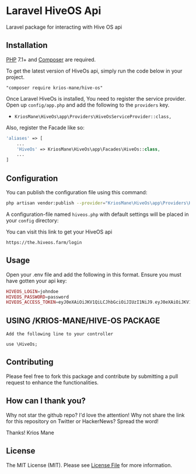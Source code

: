 # Laravel HiveOS Api
Laravel package for interacting with Hive OS api

## Installation

[PHP](https://php.net) 7.1+ and [Composer](https://getcomposer.org) are required.

To get the latest version of HiveOs api, simply run the code below in your project.

```
"composer require krios-mane/hive-os"
```
Once Laravel HiveOs is installed, You need to register the service provider. Open up `config/app.php` and add the following to the `providers` key.

* `KriosMane\HiveOs\app\Providers\HiveOsServiceProvider::class,`

Also, register the Facade like so:

```php
'aliases' => [
    ...
    'HiveOs' => KriosMane\HiveOs\app\Facades\HiveOs::class,
    ...
]
```

## Configuration

You can publish the configuration file using this command:

```bash
php artisan vendor:publish --provider="KriosMane\HiveOs\app\Providers\HiveOsServiceProvider"
```

A configuration-file named `hiveos.php` with default settings will be placed in your `config` directory:

You can visit this link to get your HiveOS api

```
https://the.hiveos.farm/login
```

## Usage

Open your .env file and add the following in this format. Ensure you must have gotten your api key:

```php
HIVEOS_LOGIN=johndoe
HIVEOS_PASSWORD=password
HIVEOS_ACCESS_TOKEN=eyJ0eXAiOiJKV1QiLCJhbGciOiJIUzI1NiJ9.eyJ0eXAiOiJKV1QiLCJhbGciOiJIUzI1NiJ91e123asdas
```

## USING /KRIOS-MANE/HIVE-OS PACKAGE 
```
Add the following line to your controller

use \HiveOs;
```


## Contributing

Please feel free to fork this package and contribute by submitting a pull request to enhance the functionalities.

## How can I thank you?

Why not star the github repo? I'd love the attention! Why not share the link for this repository on Twitter or HackerNews? Spread the word!


Thanks!
Krios Mane

## License

The MIT License (MIT). Please see [License File](LICENSE.md) for more information.

